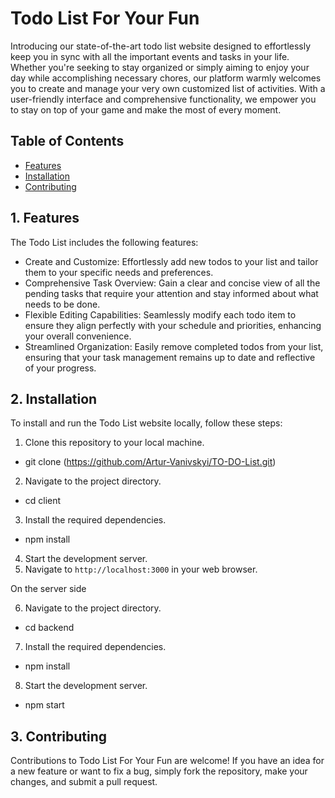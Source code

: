 # Todo List For Your Fun

Introducing our state-of-the-art todo list website designed to effortlessly keep you in sync with all the important events and tasks in your life. Whether you're seeking to stay organized or simply aiming to enjoy your day while accomplishing necessary chores, our platform warmly welcomes you to create and manage your very own customized list of activities. With a user-friendly interface and comprehensive functionality, we empower you to stay on top of your game and make the most of every moment.

## Table of Contents

- [Features](#1-features)
- [Installation](#2-installation)
- [Contributing](#3-contributing)

## 1. Features

The Todo List includes the following features:

- Create and Customize: Effortlessly add new todos to your list and tailor them to your specific needs and preferences.
- Comprehensive Task Overview: Gain a clear and concise view of all the pending tasks that require your attention and stay informed about what needs to be done.
- Flexible Editing Capabilities: Seamlessly modify each todo item to ensure they align perfectly with your schedule and priorities, enhancing your overall convenience.
- Streamlined Organization: Easily remove completed todos from your list, ensuring that your task management remains up to date and reflective of your progress.

## 2. Installation

To install and run the Todo List website locally, follow these steps:

1. Clone this repository to your local machine.
- git clone (https://github.com/Artur-Vanivskyi/TO-DO-List.git)
2. Navigate to the project directory.
- cd client
3. Install the required dependencies.
- npm install
4. Start the development server.
5. Navigate to `http://localhost:3000` in your web browser.

On the server side

6. Navigate to the project directory.
- cd backend
7. Install the required dependencies.
- npm install
8. Start the development server.
- npm start


## 3. Contributing

Contributions to Todo List For Your Fun are welcome! If you have an idea for a new feature or want to fix a bug, simply fork the repository, make your changes, and submit a pull request.
